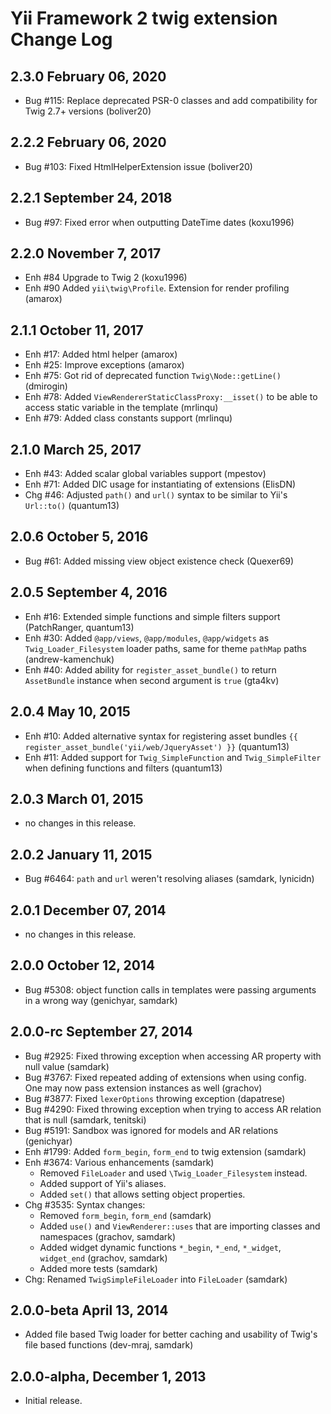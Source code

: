 Yii Framework 2 twig extension Change Log
=========================================

2.3.0 February 06, 2020
-----------------------

- Bug #115: Replace deprecated PSR-0 classes and add compatibility for Twig 2.7+ versions (boliver20)


2.2.2 February 06, 2020
-----------------------

- Bug #103: Fixed HtmlHelperExtension issue (boliver20)


2.2.1 September 24, 2018
------------------------

- Bug #97: Fixed error when outputting DateTime dates (koxu1996)


2.2.0 November 7, 2017
----------------------

- Enh #84 Upgrade to Twig 2 (koxu1996)
- Enh #90 Added `yii\twig\Profile`. Extension for render profiling (amarox)


2.1.1 October 11, 2017
----------------------

- Enh #17: Added html helper (amarox)
- Enh #25: Improve exceptions (amarox)
- Enh #75: Got rid of deprecated function `Twig\Node::getLine()` (dmirogin)
- Enh #78: Added `ViewRendererStaticClassProxy:__isset()` to be able to access static variable in the template (mrlinqu)
- Enh #79: Added class constants support (mrlinqu)


2.1.0 March 25, 2017
--------------------

- Enh #43: Added scalar global variables support (mpestov)
- Enh #71: Added DIC usage for instantiating of extensions (ElisDN)
- Chg #46: Adjusted `path()` and `url()` syntax to be similar to Yii's `Url::to()` (quantum13)


2.0.6 October 5, 2016
---------------------

- Bug #61: Added missing view object existence check (Quexer69)


2.0.5 September 4, 2016
-----------------------

- Enh #16: Extended simple functions and simple filters support (PatchRanger, quantum13)
- Enh #30: Added `@app/views`, `@app/modules`, `@app/widgets` as `Twig_Loader_Filesystem` loader paths, same for theme `pathMap` paths (andrew-kamenchuk)
- Enh #40: Added ability for `register_asset_bundle()` to return `AssetBundle` instance when second argument is `true` (gta4kv)


2.0.4 May 10, 2015
------------------

- Enh #10: Added alternative syntax for registering asset bundles `{{ register_asset_bundle('yii/web/JqueryAsset') }}` (quantum13)
- Enh #11: Added support for `Twig_SimpleFunction` and `Twig_SimpleFilter` when defining functions and filters (quantum13)


2.0.3 March 01, 2015
--------------------

- no changes in this release.


2.0.2 January 11, 2015
----------------------

- Bug #6464: `path` and `url` weren't resolving aliases (samdark, lynicidn)


2.0.1 December 07, 2014
-----------------------

- no changes in this release.


2.0.0 October 12, 2014
----------------------

- Bug #5308: object function calls in templates were passing arguments in a wrong way (genichyar, samdark)


2.0.0-rc September 27, 2014
---------------------------

- Bug #2925: Fixed throwing exception when accessing AR property with null value (samdark)
- Bug #3767: Fixed repeated adding of extensions when using config. One may now pass extension instances as well (grachov)
- Bug #3877: Fixed `lexerOptions` throwing exception (dapatrese)
- Bug #4290: Fixed throwing exception when trying to access AR relation that is null (samdark, tenitski)
- Bug #5191: Sandbox was ignored for models and AR relations (genichyar)
- Enh #1799: Added `form_begin`, `form_end` to twig extension (samdark)
- Enh #3674: Various enhancements (samdark)
    - Removed `FileLoader` and used `\Twig_Loader_Filesystem` instead.
    - Added support of Yii's aliases.
    - Added `set()` that allows setting object properties.
- Chg #3535: Syntax changes:
    - Removed `form_begin`, `form_end` (samdark)
    - Added `use()` and `ViewRenderer::uses` that are importing classes and namespaces (grachov, samdark)
    - Added widget dynamic functions `*_begin`, `*_end`, `*_widget`, `widget_end` (grachov, samdark)
    - Added more tests (samdark)
- Chg: Renamed `TwigSimpleFileLoader` into `FileLoader` (samdark)

2.0.0-beta April 13, 2014
-------------------------

- Added file based Twig loader for better caching and usability of Twig's file based functions (dev-mraj, samdark)

2.0.0-alpha, December 1, 2013
-----------------------------

- Initial release.



